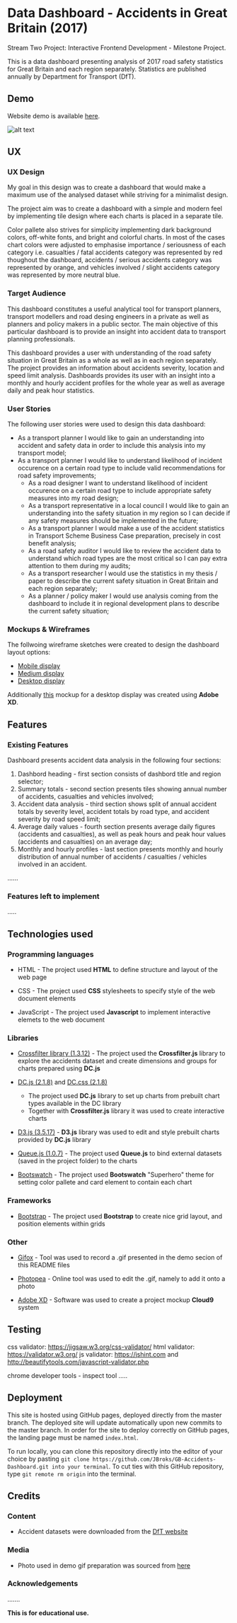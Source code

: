 # Data Dashboard - Accidents in Great Britain (2017)

Stream Two Project: Interactive Frontend Development - Milestone Project.

This is a data dashboard presenting analysis of 2017 road safety statistics for Great Britain and each region separately. 
Statistics are published annually by Department for Transport (DfT).

## Demo

Website demo is available [here](https://jbroks.github.io/GB-Accidents-Dashboard/ "GB_Accidents_Dashboard").

![alt text](https://jbroks.github.io/GB-Accidents-Dashboard/static/images/mackbook_dashboard.gif "Gif")

## UX

### UX Design

My goal in this design was to create a dashboard that would make a maximum use of the analysed dataset while striving for a minimalist design. 

The project aim was to create a dashboard with a simple and modern feel by implementing tile design where each charts is placed in a separate tile.

Color pallete also strives for simplicity implementing dark background colors, off-white fonts, and bright and colorful charts.
In most of the cases chart colors were adjusted to emphasise importance / seriousness of each category i.e. casualties / fatal accidents category was represented by red thoughout the dashboard,
accidents /  serious accidents category was represented by orange, and vehicles involved / slight accidents category was represented by more neutral blue.

### Target Audience

This dashboard constitutes a useful analytical tool for transport planners, transport modellers and road desing engineers
in a private as well as planners and policy makers in a public sector. The main objective of this particular dashboard is to 
provide an insight into accident data to transport planning professionals.

This dashboard provides a user with understanding of the road safety situation in Great Britain as a whole as well as in each region separately.
The project provides an information about accidents severity, location and speed limit analysis. Dashboards provides its user with an insight into
a monthly and hourly accident profiles for the whole year as well as average daily and peak hour statistics.

### User Stories

The following user stories were used to design this data dashboard:
- As a transport planner I would like to gain an understanding into accident and safety data in order to 
     include this analysis into my transport model;
- As a transport planner I would like to understand likelihood of incident occurence on a certain road type to include
     valid recommendations for road safety improvements;
   - As a road designer I want to understand likelihood of incident occurence on a certain road type to include
     appropriate safety measures into my road design;
   - As a transport representative in a local council I would like to gain an understanding into the safety situation in my region
     so I can decide if any safety measures should be implemented in the future;
   - As a transport planner I would make a use of the accident statistics in Transport Scheme Business Case preparation,
     precisely in cost benefit analysis;
   - As a road safety auditor I would like to review the accident data to understand which road types are the most critical so I can
     pay extra attention to them during my audits;
   - As a transport researcher I would use the statistics in my thesis / paper to describe the current safety situation in Great Britain
     and each region separately;
   - As a planner / policy maker I would use analysis coming from the dashboard to include it in regional development plans to describe
     the current safety situation;

### Mockups & Wireframes

The follwoing wireframe sketches were created to design the dashboard layout options:
   - [Mobile display](https://github.com/JBroks/GB-Accidents-Dashboard/blob/master/Wireframes%20%26%20mockups/Mobile_Display_Wireframe.pdf)
   - [Medium display](https://github.com/JBroks/GB-Accidents-Dashboard/blob/master/Wireframes%20%26%20mockups/Medium_Display_Wireframe.pdf)
   - [Desktop display](https://github.com/JBroks/GB-Accidents-Dashboard/blob/master/Wireframes%20%26%20mockups/Desktop_Display_Wireframe.pdf)

Additionally [this](https://github.com/JBroks/GB-Accidents-Dashboard/blob/master/Wireframes%20%26%20mockups/Dashboard_mockup.png) mockup for a desktop display was created using **Adobe XD**.

## Features

### Existing Features

Dashboard presents accident data analysis in the following four sections:

1. Dashbord heading - first section consists of dashbord title and region selector;
2. Summary totals - second section presents tiles showing annual number of accidents, casualties and vehicles involved;
3. Accident data analysis - third section shows split of annual accident totals by severity level,
   accident totals by road type, and accident severity by road speed limit;
4. Average daily values - fourth section presents average daily figures (accidents and casualties), as well as peak hours
   and peak hour values (accidents and casualties) on an average day;
5. Monthly and hourly profiles - last section presents monthly and hourly distribution of annual number of accidents / casualties / vehicles involved in an accident.

......

### Features left to implement

.....

## Technologies used

### Programming languages

- HTML - The project used **HTML** to define structure and layout of the web page

- CSS - The project used **CSS** stylesheets to specify style of the web document elements

- JavaScript - The project used **Javascript** to implement interactive elemets to the web document

### Libraries
- [Crossfilter library (1.3.12)](https://cdnjs.cloudflare.com/ajax/libs/crossfilter/1.3.12/crossfilter.min.js) - The project used the **Crossfilter.js** library to explore the accidents dataset
   and create dimensions and groups for charts prepared using **DC.js**

- [DC.js (2.1.8)](https://cdnjs.cloudflare.com/ajax/libs/dc/2.1.8/dc.min.js) and [DC.css (2.1.8)](https://cdnjs.cloudflare.com/ajax/libs/dc/2.1.8/dc.min.cs)
   - The project used **DC.js** library to set up charts from prebuilt chart types available in the DC library
   - Together with **Crossfilter.js** library it was used to create interactive charts

- [D3.js (3.5.17)](https://cdnjs.cloudflare.com/ajax/libs/d3/3.5.17/d3.min.js) - **D3.js** library was used to edit and style prebuilt charts provided by **DC.js** library

- [Queue.js (1.0.7)](https://cdnjs.cloudflare.com/ajax/libs/queue-async/1.0.7/queue.min.js) - The project used **Queue.js** to bind external datasets (saved in the project folder) to the charts

- [Bootswatch](https://bootswatch.com/) - The project used **Bootswatch** "Superhero" theme for setting color pallete and card element to contain each chart

### Frameworks

- [Bootstrap](https://getbootstrap.com/) - The project used **Bootstrap** to create nice grid layout, and position elements within grids

### Other

- [Gifox](https://gifox.io/) - Tool was used to record a .gif presented in the demo secion of this README files

- [Photopea](https://www.photopea.com) - Online tool was used to edit the .gif, namely to add it onto a photo

- [Adobe XD](https://www.adobe.com/ie/products/xd.html) - Software was used to create a project mockup **Cloud9** system

## Testing

css validator: https://jigsaw.w3.org/css-validator/
html validator: https://validator.w3.org/
js validator: https://jshint.com and http://beautifytools.com/javascript-validator.php

chrome developer tools - inspect tool
.....

## Deployment

This site is hosted using GitHub pages, deployed directly from the master branch. The deployed site will update automatically upon new commits to the master branch. In order for the site to deploy correctly on GitHub pages, the landing page must be named `index.html`.

To run locally, you can clone this repository directly into the editor of your choice by pasting `git clone https://github.com/JBroks/GB-Accidents-Dashboard.git into your terminal`. To cut ties with this GitHub repository, type `git remote rm origin` into the terminal.

## Credits

### Content

- Accident datasets were downloaded from the [DfT website](https://data.gov.uk/dataset/cb7ae6f0-4be6-4935-9277-47e5ce24a11f/road-safety-data)

### Media

- Photo used in demo gif preparation was sourced from [here](https://214.co/case-study/batsu/laptop-module-template/)

### Acknowledgements

.......

**This is for educational use.**
